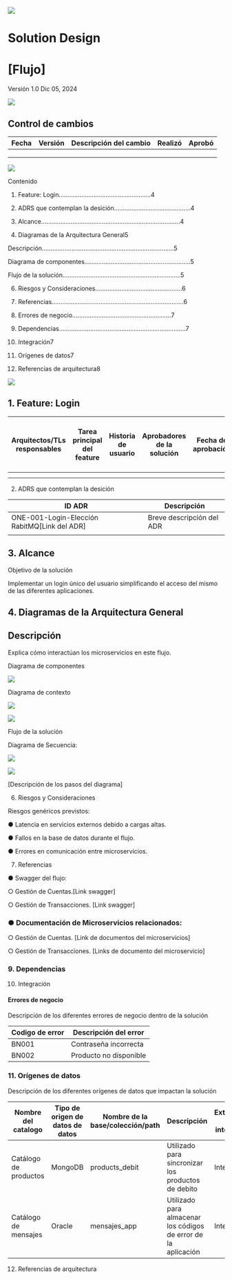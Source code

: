 
![](https://github.com/LuisMalpica93/Backstage/blob/main/docs/assets/invexLogo.jpg)

# Solution Design

# [Flujo]

Versión 1.0 Dic 05, 2024


![](./assets/invexLogo.jpg)

## Control de cambios 


| Fecha  | Versión  | Descripción del cambio  | Realizó  | Aprobó  |
| -- | -- | -- | -- | -- |
|   |   |   |   |   |
|   |   |   |   |   |
|   |   |   |   |   |



![](./assets/invexLogo.jpg)

Contenido

1. Feature: Login.....................................................4

2. ADRS que contemplan la desición​............................................4

3. Alcance​................................................................................4

4. Diagramas de la Arquitectura General​5

Descripción​............................................................................5

Diagrama de componentes​.............................................................5

Flujo de la solución​....................................................................5

6. Riesgos y Consideraciones​..................................................6

7. Referencias​............................................................................6

8. Errores de negocio​.........................................................7

9. Dependencias​.........................................................................7

10. Integración​7

11. Orígenes de datos​7

12. Referencias de arquitectura​8


![](./assets/invexLogo.jpg)

## 1. Feature: Login


| Arquitectos/TLs responsables  | Tarea principal del feature  | Historia de usuario  | Aprobadores de la solución  | Fecha de aprobación  | Tarea referente a la aprobación de la solución  |
| -- | -- | -- | -- | -- | -- |
|   |   |   |   |   |   |
|   |   |   |   |   |   |


2. ADRS que contemplan la desición


| ID ADR  | Descripción  |
| -- | -- |
| ONE-001-Login-Elección RabitMQ[Link del ADR]  | Breve descripción del ADR  |
|   |   |


## 3. Alcance

Objetivo de la solución 

Implementar un login único del usuario simplificando el acceso del mismo de las diferentes aplicaciones. 

## 4. Diagramas de la Arquitectura General

## Descripción 

Explica cómo interactúan los microservicios en este flujo.

Diagrama de componentes


![](./assets/diagrama1.jpg)

Diagrama de contexto 


![](./assets/invexLogo.jpg)


![](./assets/diagrama2.JPG)

Flujo de la solución

Diagrama de Secuencia:


![](./assets/invexLogo.jpg)


![](./assets/diagrama3.jpg)

[Descripción de los pasos del diagrama]

6. Riesgos y Consideraciones

Riesgos genéricos previstos:

●​ Latencia en servicios externos debido a cargas altas.

●​ Fallos en la base de datos durante el flujo.

●​ Errores en comunicación entre microservicios. 

7. Referencias

●​ Swagger del flujo:

○​ Gestión de Cuentas.[Link swagger]

○​ Gestión de Transacciones. [Link swagger]

### ●​ Documentación de Microservicios relacionados: 

○​ Gestión de Cuentas. [Link de documentos del microservicios]​

○​ Gestión de Transacciones. [Links de documento del microservicio] 

### 9. Dependencias

10. Integración

#### Errores de negocio

Descripción de los diferentes errores de negocio dentro de la solución 


| Codigo de error  | Descripción del error  |
| -- | -- |
| BN001  | Contraseña incorrecta  |
| BN002  | Producto no disponible  |


### 11. Orígenes de datos

Descripción de los diferentes orígenes de datos que impactan la solución


| Nombre del catalogo  | Tipo de origen de datos de datos  | Nombre de la base/colección/path  | Descripción  | Externo o interno  |
| -- | -- | -- | -- | -- |
| Catálogo de productos  | MongoDB  | products_debit  | Utilizado para sincronizar los productos de debito  | Interno  |
| Catálogo de mensajes  | Oracle  | mensajes_app  | Utilizado para almacenar los códigos de error de la aplicación  | Interno  |


12. Referencias de arquitectura



